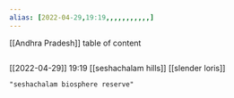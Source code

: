 ```yaml
---
alias: [2022-04-29,19:19,,,,,,,,,,,]
---
```

[[Andhra Pradesh]]
table of content
```toc
```

[[2022-04-29]] 19:19
[[seshachalam hills]]
[[slender loris]]
```query
"seshachalam biosphere reserve"
```